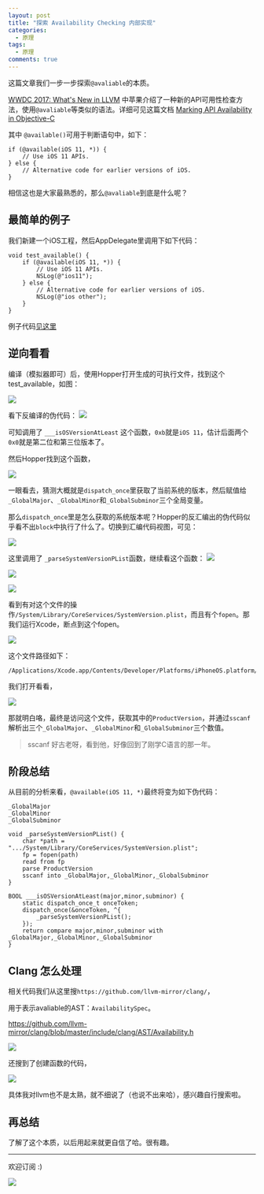```yaml
---
layout: post
title: "探索 Availability Checking 内部实现"
categories:
  - 原理
tags:
  - 原理
comments: true
---
```


这篇文章我们一步一步探索`@avaliable`的本质。

[WWDC 2017: What's New in LLVM](https://developer.apple.com/videos/play/wwdc2017/411/) 中苹果介绍了一种新的API可用性检查方法，使用`@avaliable`等类似的语法。详细可见这篇文档 [Marking API Availability in Objective-C
](https://developer.apple.com/documentation/swift/objective-c_and_c_code_customization/marking_api_availability_in_objective-c)

<!-- more -->

其中 `@available()`可用于判断语句中，如下：

```
if (@available(iOS 11, *)) {
    // Use iOS 11 APIs.
} else {
    // Alternative code for earlier versions of iOS.
}
```

相信这也是大家最熟悉的，那么`@avaliable`到底是什么呢？


## 最简单的例子

我们新建一个iOS工程，然后AppDelegate里调用下如下代码：

```
void test_available() {
    if (@available(iOS 11, *)) {
        // Use iOS 11 APIs.
        NSLog(@"ios11");
    } else {
        // Alternative code for earlier versions of iOS.
        NSLog(@"ios other");
    }
}
```

例子代码[见这里](https://github.com/everettjf/Yolo/tree/master/BukuzaoArchive/sample/avaliabletest/avaliabletest/AppDelegate.m)

## 逆向看看

编译（模拟器即可）后，使用Hopper打开生成的可执行文件，找到这个 test_available，如图：

![](/media/15604434575850.jpg)

看下反编译的伪代码：
![](/media/15604436909250.jpg)

可知调用了 `___isOSVersionAtLeast` 这个函数，`0xb`就是`iOS 11`，估计后面两个`0x0`就是第二位和第三位版本了。

然后Hopper找到这个函数，

![](/media/15604441390827.jpg)

一眼看去，猜测大概就是`dispatch_once`里获取了当前系统的版本，然后赋值给`_GlobalMajor`、`_GlobalMinor`和`_GlobalSubminor`三个全局变量。

那么`dispatch_once`里是怎么获取的系统版本呢？Hopper的反汇编出的伪代码似乎看不出`block`中执行了什么了。切换到汇编代码视图，可见：

![](/media/15604447370360.jpg)


这里调用了 `_parseSystemVersionPList`函数，继续看这个函数：
![](/media/15604448185191.jpg)

![](/media/15604451451816.jpg)


![](/media/15604449285315.jpg)


看到有对这个文件的操作`/System/Library/CoreServices/SystemVersion.plist`，而且有个`fopen`。那我们运行Xcode，断点到这个fopen。

![](/media/15604452404549.jpg)

这个文件路径如下：

```
/Applications/Xcode.app/Contents/Developer/Platforms/iPhoneOS.platform/Developer/Library/CoreSimulator/Profiles/Runtimes/iOS.simruntime/Contents/Resources/RuntimeRoot/System/Library/CoreServices/SystemVersion.plist
```

我们打开看看，

![](/media/15604453014853.jpg)

那就明白咯，最终是访问这个文件，获取其中的`ProductVersion`，并通过`sscanf`解析出三个`_GlobalMajor`、`_GlobalMinor`和`_GlobalSubminor`三个数值。


> sscanf 好古老呀，看到他，好像回到了刚学C语言的那一年。


## 阶段总结

从目前的分析来看，`@available(iOS 11, *)`最终将变为如下伪代码：

```
_GlobalMajor
_GlobalMinor
_GlobalSubminor

void _parseSystemVersionPList() {
    char *path = ".../System/Library/CoreServices/SystemVersion.plist";
    fp = fopen(path)
    read from fp
    parse ProductVersion
    sscanf into _GlobalMajor,_GlobalMinor,_GlobalSubminor
}

BOOL ___isOSVersionAtLeast(major,minor,subminor) {
    static dispatch_once_t onceToken;
    dispatch_once(&onceToken, ^{
        _parseSystemVersionPList();     
    });
    return compare major,minor,subminor with _GlobalMajor,_GlobalMinor,_GlobalSubminor
}
```

## Clang 怎么处理


相关代码我们从这里搜`https://github.com/llvm-mirror/clang/`，

用于表示avaliable的AST：`AvailabilitySpec`。

https://github.com/llvm-mirror/clang/blob/master/include/clang/AST/Availability.h

![](/media/15604461673229.jpg)

还搜到了创建函数的代码，

![](/media/15604462205628.jpg)


具体我对llvm也不是太熟，就不细说了（也说不出来哈），感兴趣自行搜索啦。


## 再总结

了解了这个本质，以后用起来就更自信了哈。很有趣。

---

欢迎订阅 :)

![](/images/fun.jpg)




